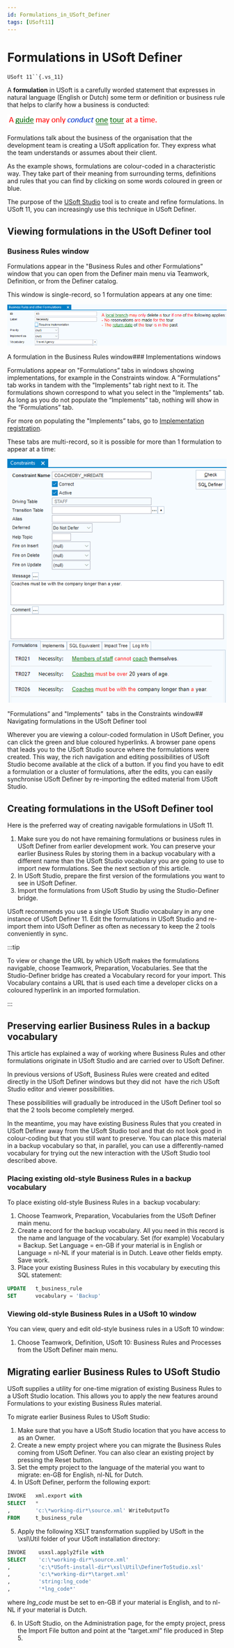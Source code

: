 ```yaml
---
id: Formulations_in_USoft_Definer
tags: [USoft11]
---
```

# Formulations in USoft Definer

`USoft 11``{.vs_11}`

A **formulation** in USoft is a carefully worded statement that expresses in natural language (English or Dutch) some term or definition or business rule that helps to clarify how a business is conducted:

![](./assets/7e9aa663-b1aa-4bc5-a0c1-3348779d8fa3.png)

Formulations talk about the business of the organisation that the development team is creating a USoft application for. They express what the team understands or assumes about their client.

As the example shows, formulations are colour-coded in a characteristic way. They take part of their meaning from surrounding terms, definitions and rules that you can find by clicking on some words coloured in green or blue.

The purpose of the [USoft Studio](/docs/Business_rules/USoft_Studio/USoft_Studio_quick_tour.md) tool is to create and refine formulations. In USoft 11, you can increasingly use this technique in USoft Definer.

## Viewing formulations in the USoft Definer tool

### Business Rules window

Formulations appear in the "Business Rules and other Formulations” window that you can open from the Definer main menu via Teamwork, Definition, or from the Definer catalog.

This window is single-record, so 1 formulation appears at any one time:

![](./assets/824e97cf-1548-45aa-9188-64b50a065cc2.png)

A formulation in the Business Rules window### Implementations windows

Formulations appear on "Formulations” tabs in windows showing implementations, for example in the Constraints window. A "Formulations” tab works in tandem with the "Implements” tab right next to it. The formulations shown correspond to what you select in the "Implements” tab. As long as you do not populate the “Implements” tab, nothing will show in the “Formulations” tab.

For more on populating the "Implements” tabs, go to [Implementation registration](/docs/Collaboration/Between_business_rules_and_implementations/Implementation_registration.md).

These tabs are multi-record, so it is possible for more than 1 formulation to appear at a time:

![](./assets/4bd86801-7eb4-4236-b004-f93db07f8042.png)

"Formulations” and "Implements”  tabs in the Constraints window## Navigating formulations in the USoft Definer tool

Wherever you are viewing a colour-coded formulation in USoft Definer, you can click the green and blue coloured hyperlinks. A browser pane opens that leads you to the USoft Studio source where the formulations were created. This way, the rich navigation and editing possibilities of USoft Studio become available at the click of a button. If you find you have to edit a formulation or a cluster of formulations, after the edits, you can easily synchronise USoft Definer by re-importing the edited material from USoft Studio.

## Creating formulations in the USoft Definer tool

Here is the preferred way of creating navigable formulations in USoft 11.

1. Make sure you do not have remaining formulations or business rules in USoft Definer from earlier development work. You can preserve your earlier Business Rules by storing them in a backup vocabulary with a different name than the USoft Studio vocabulary you are going to use to import new formulations. See the next section of this article.
2. In USoft Studio, prepare the first version of the formulations you want to see in USoft Definer.
3. Import the formulations from USoft Studio by using the Studio-Definer bridge.

USoft recommends you use a single USoft Studio vocabulary in any one instance of USoft Definer 11. Edit the formulations in USoft Studio and re-import them into USoft Definer as often as necessary to keep the 2 tools conveniently in sync.


:::tip

To view or change the URL by which USoft makes the formulations navigable, choose Teamwork, Preparation, Vocabularies. See that the Studio-Definer bridge has created a Vocabulary record for your import. This Vocabulary contains a URL that is used each time a developer clicks on a coloured hyperlink in an imported formulation.

:::

## Preserving earlier Business Rules in a backup vocabulary

This article has explained a way of working where Business Rules and other formulations originate in USoft Studio and are carried over to USoft Definer.

In previous versions of USoft, Business Rules were created and edited directly in the USoft Definer windows but they did not  have the rich USoft Studio editor and viewer possibilities.

These possibilities will gradually be introduced in the USoft Definer tool so that the 2 tools become completely merged.

In the meantime, you may have existing Business Rules that you created in USoft Definer away from the USoft Studio tool and that do not look good in colour-coding but that you still want to preserve. You can place this material in a backup vocabulary so that, in parallel, you can use a differently-named vocabulary for trying out the new interaction with the USoft Studio tool described above.

### Placing existing old-style Business Rules in a backup vocabulary

To place existing old-style Business Rules in a  backup vocabulary:

1. Choose Teamwork, Preparation, Vocabularies from the USoft Definer main menu.
2. Create a record for the backup vocabulary. All you need in this record is the name and language of the vocabulary. Set (for example) Vocabulary = Backup. Set Language = en-GB if your material is in English or Language = nl-NL if your material is in Dutch. Leave other fields empty. Save work.
3. Place your existing Business Rules in this vocabulary by executing this SQL statement:

```sql
UPDATE   t_business_rule
SET      vocabulary = 'Backup'
```

### Viewing old-style Business Rules in a USoft 10 window

You can view, query and edit old-style business rules in a USoft 10 window:

1. Choose Teamwork, Definition, USoft 10: Business Rules and Processes from the USoft Definer main menu.

## Migrating earlier Business Rules to USoft Studio

USoft supplies a utility for one-time migration of existing Business Rules to a USoft Studio location. This allows you to apply the new features around Formulations to your existing Business Rules material.

To migrate earlier Business Rules to USoft Studio:

1. Make sure that you have a USoft Studio location that you have access to as an Owner.
2. Create a new empty project where you can migrate the Business Rules coming from USoft Definer. You can also clear an existing project by pressing the Reset button.
3. Set the empty project to the language of the material you want to migrate: en-GB for English, nl-NL for Dutch.
4. In USoft Definer, perform the following export:

```sql
INVOKE   xml.export with
SELECT   *
,        'c:\*working-dir*\source.xml' WriteOutputTo
FROM     t_business_rule
```

5. Apply the following XSLT transformation supplied by USoft in the \\xsl\\Util folder of your USoft installation directory:

```sql
INVOKE    usxsl.apply2file with
SELECT    'c:\*working-dir*\source.xml'
,         'c:\*USoft-install-dir*\xsl\Util\DefinerToStudio.xsl'
,         'c:\*working-dir*\target.xml'
,         'string:lng_code'
,         '*lng_code*'
```

where *lng_code* must be set to en-GB if your material is English, and to nl-NL if your material is Dutch.

6. In USoft Studio, on the Administration page, for the empty project, press the Import File button and point at the "target.xml” file produced in Step 5.